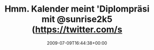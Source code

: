 ---
retweeted: false
source: <a href="http://twitter.com" rel="nofollow">Twitter Web Client</a>
entities:
  hashtags: []
  symbols: []
  user_mentions: []
  urls: []
display_text_range:
- '0'
- '87'
favorite_count: '0'
id_str: '2552813131'
truncated: false
retweet_count: '0'
id: '2552813131'
created_at: Thu Jul 09 16:44:38 +0000 2009
favorited: false
full_text: Hmm. Kalender meint 'Diplompräsi mit [@sunrise2k5](https://twitter.com/sunrise2k5)'
  - nur keiner Weit und breit zu sehen.
lang: de
tags:
- pesos/twitter
date: '2009-07-09T16:44:38+00:00'
src: https://twitter.com/bascht/status/2552813131
original_url: https://twitter.com/bascht/status/2552813131
type: twitter_tweet
text: Hmm. Kalender meint 'Diplompräsi mit [@sunrise2k5](https://twitter.com/sunrise2k5)'
  - nur keiner Weit und breit zu sehen.
title: Hmm. Kalender meint 'Diplompräsi mit @sunrise2k5 (https://twitter.com/s

---